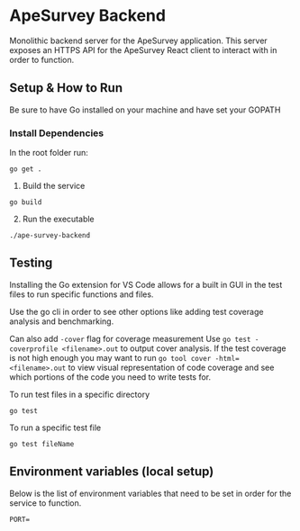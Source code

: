 # ApeSurvey Backend
Monolithic backend server for the ApeSurvey application. This server exposes an HTTPS API for the ApeSurvey React client to interact with in order to function. 

## Setup & How to Run

Be sure to have Go installed on your machine and have set your GOPATH

### Install Dependencies

In the root folder run:

`go get .`


1. Build the service

```
go build
```
2. Run the executable

```
./ape-survey-backend
```
## Testing

Installing the Go extension for VS Code allows for a built in GUI in the test files to run specific functions and files.

Use the go cli in order to see other options like adding test coverage analysis and benchmarking.

Can also add `-cover` flag for coverage measurement
Use `go test -coverprofile <filename>.out` to output cover analysis. If the test coverage is not high enough you may want to run `go tool cover -html=<filename>.out` to view visual representation of code coverage and see which portions of the code you need to write tests for.


To run test files in a specific directory

```
go test
```

To run a specific test file

```
go test fileName
```

## Environment variables (local setup)

Below is the list of environment variables that need to be set in order for the service to function.

```
PORT=
```